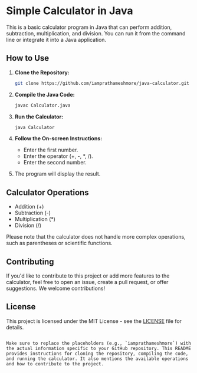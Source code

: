 # Simple Calculator in Java

This is a basic calculator program in Java that can perform addition, subtraction, multiplication, and division. You can run it from the command line or integrate it into a Java application.

## How to Use

1. **Clone the Repository:**

   ```bash
   git clone https://github.com/iamprathameshmore/java-calculator.git
   ```

2. **Compile the Java Code:**

   ```bash
   javac Calculator.java
   ```

3. **Run the Calculator:**

   ```bash
   java Calculator
   ```

4. **Follow the On-screen Instructions:**

   - Enter the first number.
   - Enter the operator (+, -, *, /).
   - Enter the second number.

5. The program will display the result.

## Calculator Operations

- Addition (+)
- Subtraction (-)
- Multiplication (*)
- Division (/)

Please note that the calculator does not handle more complex operations, such as parentheses or scientific functions.

## Contributing

If you'd like to contribute to this project or add more features to the calculator, feel free to open an issue, create a pull request, or offer suggestions. We welcome contributions!

## License

This project is licensed under the MIT License - see the [LICENSE](LICENSE) file for details.
```

Make sure to replace the placeholders (e.g., `iamprathameshmore`) with the actual information specific to your GitHub repository. This README provides instructions for cloning the repository, compiling the code, and running the calculator. It also mentions the available operations and how to contribute to the project.
